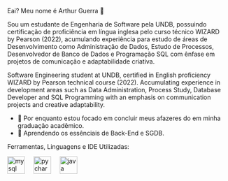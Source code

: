 Eai? Meu nome é Arthur Guerra 👋

Sou um estudante de Engenharia de Software pela UNDB, possuindo certificação de proficiência em língua inglesa pelo curso técnico WIZARD by Pearson (2022), acumulando experiência para estudo de áreas de Desenvolvimento como Administração de Dados, Estudo de Processos, Desenvolvedor de Banco de Dados e Programação SQL com ênfase em projetos de comunicação e adaptabilidade criativa.

Software Engineering student at UNDB, certified in English proficiency WIZARD by Pearson technical course (2022). Accumulating experience in development areas such as Data Administration, Process Study, Database Developer and SQL Programming with an emphasis on communication projects and creative adaptability.

- 🔭 Por enquanto estou focado em concluir meus afazeres do em minha graduação acadêmico.
- 🌱 Aprendendo os essênciais de Back-End e SGDB.

Ferramentas, Linguagens e IDE Utilizadas:
<div align="left">
  <img src="https://cdn.jsdelivr.net/gh/devicons/devicon/icons/mysql/mysql-original.svg" height="40" alt="mysql logo"  />
  <img width="12" />
  <img src="https://cdn.jsdelivr.net/gh/devicons/devicon/icons/pycharm/pycharm-original.svg" height="40" alt="pycharm logo"  />
  <img width="12" />
  <img src="https://cdn.jsdelivr.net/gh/devicons/devicon/icons/java/java-original.svg" height="40" alt="java logo"  />
</div>

###

